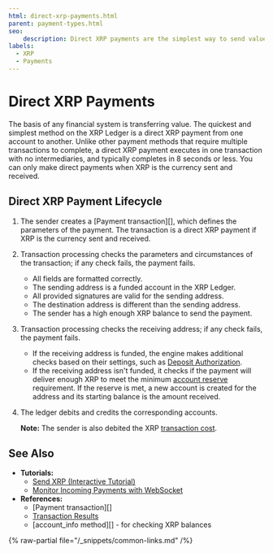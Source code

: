 ```yaml
---
html: direct-xrp-payments.html
parent: payment-types.html
seo:
    description: Direct XRP payments are the simplest way to send value in the XRP Ledger.
labels:
  - XRP
  - Payments
---
```

# Direct XRP Payments

The basis of any financial system is transferring value. The quickest and simplest method on the XRP Ledger is a direct XRP payment from one account to another. Unlike other payment methods that require multiple transactions to complete, a direct XRP payment executes in one transaction with no intermediaries, and typically completes in 8 seconds or less. You can only make direct payments when XRP is the currency sent and received.



## Direct XRP Payment Lifecycle

1. The sender creates a [Payment transaction][], which defines the parameters of the payment. The transaction is a direct XRP payment if XRP is the currency sent and received.

2. Transaction processing checks the parameters and circumstances of the transaction; if any check fails, the payment fails.

    - All fields are formatted correctly.
    - The sending address is a funded account in the XRP Ledger.
    - All provided signatures are valid for the sending address.
    - The destination address is different than the sending address.
    - The sender has a high enough XRP balance to send the payment.

2. Transaction processing checks the receiving address; if any check fails, the payment fails.

    - If the receiving address is funded, the engine makes additional checks based on their settings, such as [Deposit Authorization](../accounts/depositauth.md).
    - If the receiving address isn't funded, it checks if the payment will deliver enough XRP to meet the minimum [account reserve](../accounts/reserves.md) requirement. If the reserve is met, a new account is created for the address and its starting balance is the amount received.

4. The ledger debits and credits the corresponding accounts.
    
    **Note:** The sender is also debited the XRP [transaction cost](../transactions/transaction-cost.md).
    

## See Also

- **Tutorials:**
    - [Send XRP (Interactive Tutorial)](../../tutorials/get-started/send-xrp.md)
    - [Monitor Incoming Payments with WebSocket](../../tutorials/get-started/monitor-incoming-payments-with-websocket.md)
- **References:**
    - [Payment transaction][]
    - [Transaction Results](../../references/protocol/transactions/transaction-results/transaction-results.md)
    - [account_info method][] - for checking XRP balances

{% raw-partial file="/_snippets/common-links.md" /%}
